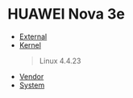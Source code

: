 # HUAWEI Nova 3e

- [External](https://github.com/victor-egg/HUAWEI_ANE-AL00/tree/external)
- [Kernel](https://github.com/victor-egg/HUAWEI_ANE-AL00/tree/kernel)
  > Linux 4.4.23
- [Vendor](https://github.com/victor-egg/HUAWEI_ANE-AL00/tree/vendor)  
- [System](https://github.com/victor-egg/HUAWEI_ANE-AL00/tree/system)
